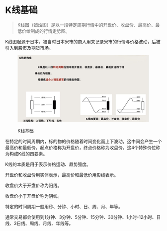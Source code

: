 # K线基础

> K线图（蜡烛图）是以一段特定周期行情中的开盘价、收盘价、最高价、最低价绘制成的行情走势图。

K线图起源于日本，被当时日本米市的商人用来记录米市的行情与价格波动，后被引入到股市及期货市场。

<figure><img src="../.gitbook/assets/Pasted Graphic 25 (1).png" alt=""><figcaption><p>K线基础</p></figcaption></figure>

在特定的时间周期内，标的物的价格随着时间变化而上下波动，这中间会产生一个最高价和最低价，起点价格称为开盘价，终点价格称为收盘价，这4个特殊价位称为构成K线的四要素。

K线的本质是用于表示价格运动、趋势强度。

开盘价和收盘价用实体表示，最高价和最低价用影线表示。

收盘价大于开盘价称为阳线。

收盘价小于开盘价称为阴线。

特定的时间周期一般用秒、分钟、小时、日、周、月、年等。

通常交易都会使用到1分钟、3分钟、5分钟、15分钟、30分钟、1小时-12小时、日线、3日线、周线、月线、年线等。
